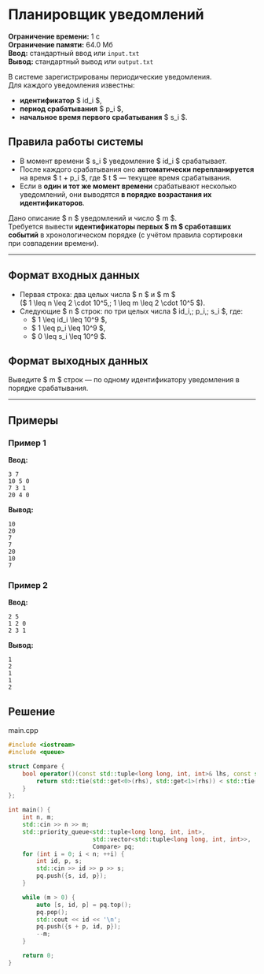 # Планировщик уведомлений

**Ограничение времени:** 1 с  
**Ограничение памяти:** 64.0 Мб  
**Ввод:** стандартный ввод или `input.txt`  
**Вывод:** стандартный вывод или `output.txt`

В системе зарегистрированы периодические уведомления.  
Для каждого уведомления известны:

- **идентификатор** $ id_i $,
- **период срабатывания** $ p_i $,
- **начальное время первого срабатывания** $ s_i $.

## Правила работы системы

- В момент времени $ s_i $ уведомление $ id_i $ срабатывает.
- После каждого срабатывания оно **автоматически перепланируется** на время $ t + p_i $, где $ t $ — текущее время срабатывания.
- Если в **один и тот же момент времени** срабатывают несколько уведомлений, они выводятся **в порядке возрастания их идентификаторов**.

Дано описание $ n $ уведомлений и число $ m $.  
Требуется вывести **идентификаторы первых $ m $ сработавших событий** в хронологическом порядке (с учётом правила сортировки при совпадении времени).

---

## Формат входных данных

- Первая строка: два целых числа $ n $ и $ m $  
  ($ 1 \leq n \leq 2 \cdot 10^5,\; 1 \leq m \leq 2 \cdot 10^5 $).
- Следующие $ n $ строк: по три целых числа $ id_i,\; p_i,\; s_i $, где:
  - $ 1 \leq id_i \leq 10^9 $,
  - $ 1 \leq p_i \leq 10^9 $,
  - $ 0 \leq s_i \leq 10^9 $.

## Формат выходных данных

Выведите $ m $ строк — по одному идентификатору уведомления в порядке срабатывания.

---

## Примеры

### Пример 1

**Ввод:**
```
3 7
10 5 0
7 3 1
20 4 0
```

**Вывод:**
```
10
20
7
7
20
10
7
```

### Пример 2

**Ввод:**
```
2 5
1 2 0
2 3 1
```

**Вывод:**
```
1
2
1
1
2
```

## Решение

main.cpp
```cpp
#include <iostream>
#include <queue>

struct Compare {
    bool operator()(const std::tuple<long long, int, int>& lhs, const std::tuple<long long, int, int>& rhs) const {
        return std::tie(std::get<0>(rhs), std::get<1>(rhs)) < std::tie(std::get<0>(lhs), std::get<1>(lhs));
    }
};

int main() {
    int n, m;
    std::cin >> n >> m;
    std::priority_queue<std::tuple<long long, int, int>, 
                        std::vector<std::tuple<long long, int, int>>,
                        Compare> pq;
    for (int i = 0; i < n; ++i) {
        int id, p, s;
        std::cin >> id >> p >> s;
        pq.push({s, id, p});
    }

    while (m > 0) {
        auto [s, id, p] = pq.top();
        pq.pop();
        std::cout << id << '\n';
        pq.push({s + p, id, p});
        --m;
    }

    return 0;
}
```
